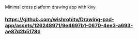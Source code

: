 Minimal cross platform drawing app with kivy




### https://github.com/wishrohitv/Drawing-pad-app/assets/126248971/9e4697b1-0670-4ee3-a693-ae87d2b5178d

